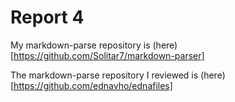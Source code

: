 # Report 4

My markdown-parse repository is (here)[https://github.com/Solitar7/markdown-parser]

The markdown-parse repository I reviewed is (here)[https://github.com/ednavho/ednafiles]